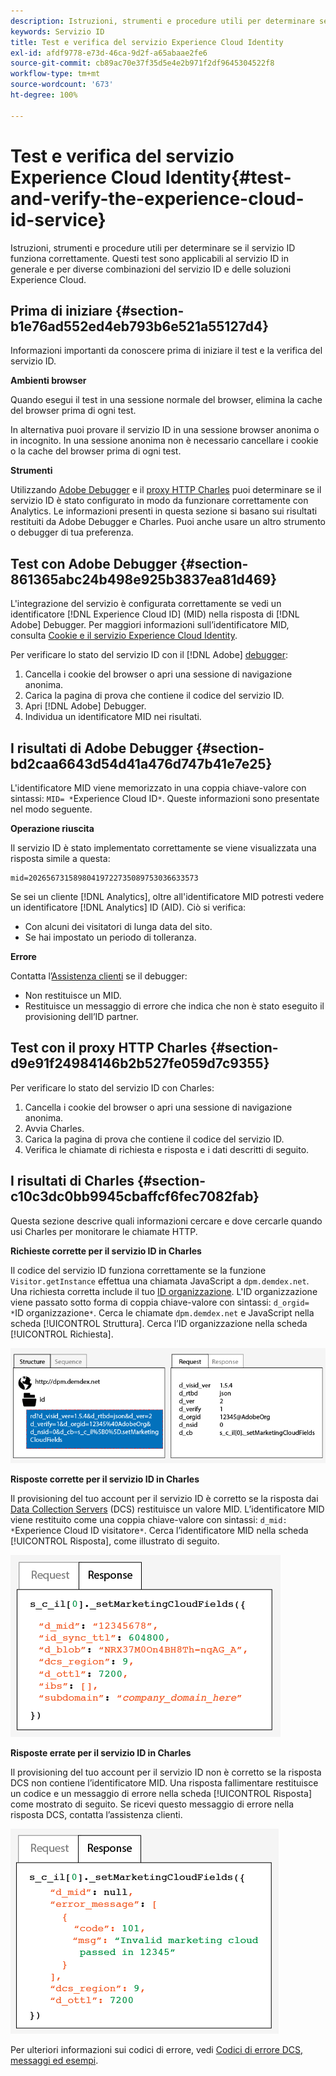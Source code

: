 ```yaml
---
description: Istruzioni, strumenti e procedure utili per determinare se il servizio ID funziona correttamente. Questi test sono applicabili al servizio ID in generale e per diverse combinazioni del servizio ID e delle soluzioni Experience Cloud.
keywords: Servizio ID
title: Test e verifica del servizio Experience Cloud Identity
exl-id: afdf9778-e73d-46ca-9d2f-a65abaae2fe6
source-git-commit: cb89ac70e37f35d5e4e2b971f2df9645304522f8
workflow-type: tm+mt
source-wordcount: '673'
ht-degree: 100%

---
```


# Test e verifica del servizio Experience Cloud Identity{#test-and-verify-the-experience-cloud-id-service}

Istruzioni, strumenti e procedure utili per determinare se il servizio ID funziona correttamente. Questi test sono applicabili al servizio ID in generale e per diverse combinazioni del servizio ID e delle soluzioni Experience Cloud.

## Prima di iniziare {#section-b1e76ad552ed4eb793b6e521a55127d4}

Informazioni importanti da conoscere prima di iniziare il test e la verifica del servizio ID.

**Ambienti browser**

Quando esegui il test in una sessione normale del browser, elimina la cache del browser prima di ogni test.

In alternativa puoi provare il servizio ID in una sessione browser anonima o in incognito. In una sessione anonima non è necessario cancellare i cookie o la cache del browser prima di ogni test.

**Strumenti**

Utilizzando [Adobe Debugger](https://experienceleague.adobe.com/docs/analytics/implementation/validate/debugger.html?lang=it) e il [proxy HTTP Charles](https://www.charlesproxy.com/) puoi determinare se il servizio ID è stato configurato in modo da funzionare correttamente con Analytics. Le informazioni presenti in questa sezione si basano sui risultati restituiti da Adobe Debugger e Charles. Puoi anche usare un altro strumento o debugger di tua preferenza.

## Test con Adobe Debugger {#section-861365abc24b498e925b3837ea81d469}

L&#39;integrazione del servizio è configurata correttamente se vedi un identificatore [!DNL Experience Cloud ID] (MID) nella risposta di [!DNL Adobe] Debugger. Per maggiori informazioni sull’identificatore MID, consulta [Cookie e il servizio Experience Cloud Identity](../introduction/cookies.md).

Per verificare lo stato del servizio ID con il [!DNL Adobe] [debugger](https://experienceleague.adobe.com/docs/analytics/implementation/validate/debugger.html?lang=it):

1. Cancella i cookie del browser o apri una sessione di navigazione anonima.
1. Carica la pagina di prova che contiene il codice del servizio ID.
1. Apri [!DNL Adobe] Debugger.
1. Individua un identificatore MID nei risultati.

## I risultati di Adobe Debugger {#section-bd2caa6643d54d41a476d747b41e7e25}

L&#39;identificatore MID viene memorizzato in una coppia chiave-valore con sintassi: `MID= *`Experience Cloud ID`*`. Queste informazioni sono presentate nel modo seguente.

**Operazione riuscita**

Il servizio ID è stato implementato correttamente se viene visualizzata una risposta simile a questa:

```
mid=20265673158980419722735089753036633573
```

Se sei un cliente [!DNL Analytics], oltre all&#39;identificatore MID potresti vedere un identificatore [!DNL Analytics] ID (AID). Ciò si verifica:

* Con alcuni dei visitatori di lunga data del sito.
* Se hai impostato un periodo di tolleranza.

**Errore**

Contatta l’[Assistenza clienti](https://helpx.adobe.com/it/marketing-cloud/contact-support.html) se il debugger:

* Non restituisce un MID.
* Restituisce un messaggio di errore che indica che non è stato eseguito il provisioning dell’ID partner.

## Test con il proxy HTTP Charles {#section-d9e91f24984146b2b527fe059d7c9355}

Per verificare lo stato del servizio ID con Charles:

1. Cancella i cookie del browser o apri una sessione di navigazione anonima.
1. Avvia Charles.
1. Carica la pagina di prova che contiene il codice del servizio ID.
1. Verifica le chiamate di richiesta e risposta e i dati descritti di seguito.

## I risultati di Charles {#section-c10c3dc0bb9945cbaffcf6fec7082fab}

Questa sezione descrive quali informazioni cercare e dove cercarle quando usi Charles per monitorare le chiamate HTTP.

**Richieste corrette per il servizio ID in Charles**

Il codice del servizio ID funziona correttamente se la funzione `Visitor.getInstance` effettua una chiamata JavaScript a `dpm.demdex.net`. Una richiesta corretta include il tuo [ID organizzazione](../reference/requirements.md#section-a02f537129a64ffbb690d5738d360c26). L&#39;ID organizzazione viene passato sotto forma di coppia chiave-valore con sintassi: `d_orgid= *`ID organizzazione`*`. Cerca le chiamate `dpm.demdex.net` e JavaScript nella scheda [!UICONTROL Struttura]. Cerca l’ID organizzazione nella scheda [!UICONTROL Richiesta].

![](assets/charles_request.png)

**Risposte corrette per il servizio ID in Charles**

Il provisioning del tuo account per il servizio ID è corretto se la risposta dai [Data Collection Servers](https://experienceleague.adobe.com/docs/audience-manager/user-guide/reference/system-components/components-data-collection.html?lang=it) (DCS) restituisce un valore MID. L’identificatore MID viene restituito come una coppia chiave-valore con sintassi: `d_mid: *`Experience Cloud ID visitatore`*`. Cerca l’identificatore MID nella scheda [!UICONTROL Risposta], come illustrato di seguito.

![](assets/charles_response_success.png)

**Risposte errate per il servizio ID in Charles**

Il provisioning del tuo account per il servizio ID non è corretto se la risposta DCS non contiene l’identificatore MID. Una risposta fallimentare restituisce un codice e un messaggio di errore nella scheda [!UICONTROL Risposta] come mostrato di seguito. Se ricevi questo messaggio di errore nella risposta DCS, contatta l’assistenza clienti.

![](assets/charles_response_unsuccessful.png)

Per ulteriori informazioni sui codici di errore, vedi [Codici di errore DCS, messaggi ed esempi](https://experienceleague.adobe.com/docs/audience-manager/user-guide/api-and-sdk-code/dcs/dcs-api-reference/dcs-error-codes.html?lang=it).
